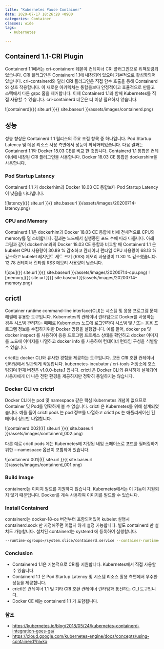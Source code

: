 ```yaml
---
title: "Kubernetes Pause Container"
date: 2020-07-17 18:26:28 +0900
categories: Container
classes: wide
tags:
  - Kubernetes

---
```



## Containerd 1.1-CRI Plugin
Containerd 1.1에서는 cri-containerd 데몬이 컨테이너 CRI 플러그인으로 리팩토링되었습니다. CRI 플러그인은 Containerd 1.1에 내장되어 있으며 기본적으로 활성화되어 있습니다. cri-containerd와 달리 CRI 플러그인은 직접 함수 호출을 통해 Containerd와 상호 작용합니다. 이 새로운 아키텍처는 통합을보다 안정적이고 효율적으로 만들고 스택에서 다른 grpc 홉을 제거합니다. 이제 Containerd 1.1과 함께 Kubernetes를 직접 사용할 수 있습니다. cri-containerd 데몬은 더 이상 필요하지 않습니다.

![containerd]({{ site.url }}{{ site.baseurl }}/assets/images/containerd.png)

## 성능
성능 향상은 Containerd 1.1 릴리스의 주요 초점 항목 중 하나입니다. Pod Startup Latency 및 데몬 리소스 사용 측면에서 성능이 최적화되었습니다.
다음 결과는 Containerd 1.1와 Docker 18.03 CE를 비교 한 것입니다. Containerd 1.1 통합은 컨테이너에 내장된 CRI 플러그인을 사용합니다. Docker 18.03 CE 통합은 dockershim을 사용합니다.


### Pod Startup Latency 
Containerd 1.1 가 dockerhim과 Docker 18.03 CE 통합보다 Pod Startup Latency이 낮음을 나타냅니다.

![latency]({{ site.url }}{{ site.baseurl }}/assets/images/20200714-latency.png)


### CPU and Memory
Containerd 1.1은 dockerhim과 Docker 18.03 CE 통합에 비해 전체적으로 CPU와 memory를 덜 소비합니다. 결과는 노드에서 실행중인 포드 수에 따라 다릅니다. 
아래 그림과 같이 dockerhim과의 Docker 18.03 CE 통합과 비교할 때 Containerd 1.1 은 kubelet CPU 사용량이 30.89 % 감소하고 컨테이너 런타임 CPU 사용량이 68.13 % 감소하고 kubelet 레지던트 세트 크기 (RSS) 메모리 사용량이 11.30 % 감소했습니다. 12.78 컨테이너 런타임 RSS 메모리 사용량이 낮습니다.

![cpu]({{ site.url }}{{ site.baseurl }}/assets/images/20200714-cpu.png)
![memory]({{ site.url }}{{ site.baseurl }}/assets/images/20200714-memory.png)


## crictl
Container runtime command-line interface(CLI)는 시스템 및 응용 프로그램 문제 해결에 유용한 도구입니다. Kubernetes의 컨테이너 런타임으로 Docker를 사용하는 경우 시스템 관리자는 때때로 Kubernetes 노드에 로그인하여 시스템 및 / 또는 응용 프로그램 정보를 수집하기위한 Docker 명령을 실행합니다. 예를 들어, docker ps 및 docker inspect 를 사용하여 응용 프로그램 프로세스 상태를 확인하고 docker 이미지 를 노드에 이미지를 나열하고 docker info 를 사용하여 컨테이너 런타임 구성을 식별할 수 있습니다.

crictl는 docker CLI와 유사한 경험을 제공하는 도구입니다.
모든 CRI 호환 컨테이너 런타임에서 일관되게 작동합니다. kubernetes-incubator / cri-tools 저장소에 호스팅되며 현재 버전은 v1.0.0-beta.1 입니다. crictl 은 Docker CLI와 유사하게 설계되어 사용자에게 더 나은 전환 환경을 제공하지만 정확히 동일하지는 않습니다.

### Docker CLI vs crictrl 
Docker CLI에는 pod 및 namespace 같은 핵심 Kubernetes 개념이 없으므로 Container 및 Pod를 명확하게 볼 수 없습니다. 
crictl 은 Kubernetes를 위해 설계되었습니다. 예를 들어 crictl pods 는 pod 정보를 나열하고 crictl ps 는 애플리케이션 컨테이너 정보만 나열합니다. 

![containerd 002]({{ site.url }}{{ site.baseurl }}/assets/images/containerd_002.png)

다른 예로 crictl pods 에는 Kubernetes에 지정된 네임 스페이스로 포드를 필터링하기위한 --namespace 옵션이 포함되어 있습니다.

![containerd 001]({{ site.url }}{{ site.baseurl }}/assets/images/containerd_001.png)

### Build Image
containerd는 이미지 빌드를 지원하지 않습니다. Kubernetes에서는 이 기능이 지원되지 않기 때문입니다. Docker를 계속 사용하여 이미지를 빌드할 수 있습니다. 


### Install Containerd
containerd는 docker-18-ce 버전부터 포함되어있어 kubelet 실행시 containerd.sock 만 지정해주면 어렵지 않게 설정 가능합니다. 
별도 containerd 만 설치도 가능합니다. 설치된 containerd는 systemd 에 등록하여 실행합니다.
```bash
--runtime-cgroups=/system.slice/containerd.service --container-runtime=remote --runtime-request-timeout=15m --container-runtime-endpoint=unix:///run/containerd/containerd.sock
```

### Conclusion
* Containered 1.1은 기본적으로 CRI를 지원합니다. Kubernetes에서 직접 사용할 수 있습니다.
* Containerd 1.1 은 Pod Startup Latency  및 시스템 리소스 활용 측면에서 우수한 성능을 제공합니다.
* crictl은 컨테이너 1.1 및 기타 CRI 호환 컨테이너 런타임과 통신하는 CLI 도구입니다.
* Docker CE 에는 containerd 1.1 가 포함됩니다. 

### 참조
* https://kubernetes.io/blog/2018/05/24/kubernetes-containerd-integration-goes-ga/
* https://cloud.google.com/kubernetes-engine/docs/concepts/using-containerd?hl=ko